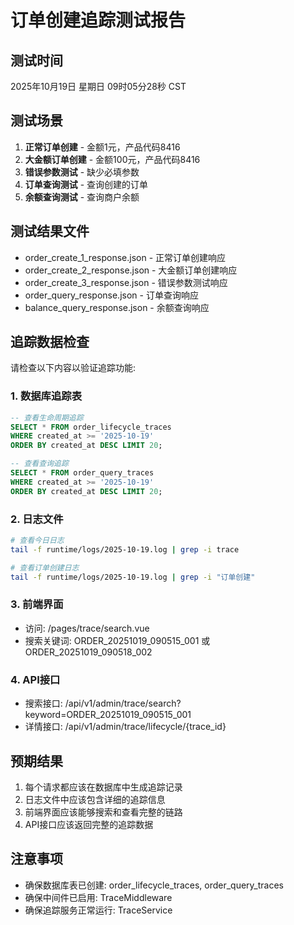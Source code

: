 # 订单创建追踪测试报告

## 测试时间
2025年10月19日 星期日 09时05分28秒 CST

## 测试场景
1. **正常订单创建** - 金额1元，产品代码8416
2. **大金额订单创建** - 金额100元，产品代码8416  
3. **错误参数测试** - 缺少必填参数
4. **订单查询测试** - 查询创建的订单
5. **余额查询测试** - 查询商户余额

## 测试结果文件
- order_create_1_response.json - 正常订单创建响应
- order_create_2_response.json - 大金额订单创建响应
- order_create_3_response.json - 错误参数测试响应
- order_query_response.json - 订单查询响应
- balance_query_response.json - 余额查询响应

## 追踪数据检查
请检查以下内容以验证追踪功能:

### 1. 数据库追踪表
```sql
-- 查看生命周期追踪
SELECT * FROM order_lifecycle_traces 
WHERE created_at >= '2025-10-19' 
ORDER BY created_at DESC LIMIT 20;

-- 查看查询追踪
SELECT * FROM order_query_traces 
WHERE created_at >= '2025-10-19' 
ORDER BY created_at DESC LIMIT 20;
```

### 2. 日志文件
```bash
# 查看今日日志
tail -f runtime/logs/2025-10-19.log | grep -i trace

# 查看订单创建日志
tail -f runtime/logs/2025-10-19.log | grep -i "订单创建"
```

### 3. 前端界面
- 访问: /pages/trace/search.vue
- 搜索关键词: ORDER_20251019_090515_001 或 ORDER_20251019_090518_002

### 4. API接口
- 搜索接口: /api/v1/admin/trace/search?keyword=ORDER_20251019_090515_001
- 详情接口: /api/v1/admin/trace/lifecycle/{trace_id}

## 预期结果
1. 每个请求都应该在数据库中生成追踪记录
2. 日志文件中应该包含详细的追踪信息
3. 前端界面应该能够搜索和查看完整的链路
4. API接口应该返回完整的追踪数据

## 注意事项
- 确保数据库表已创建: order_lifecycle_traces, order_query_traces
- 确保中间件已启用: TraceMiddleware
- 确保追踪服务正常运行: TraceService
